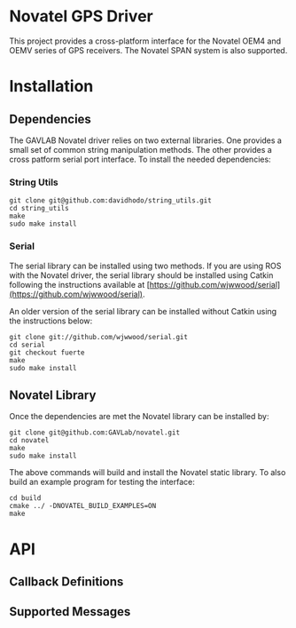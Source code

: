 Novatel GPS Driver
==================

This project provides a cross-platform interface for the Novatel OEM4 and OEMV series of GPS receivers.  The Novatel SPAN system is also supported.  

# Installation

## Dependencies

The GAVLAB Novatel driver relies on two external libraries.  One provides a small set of common string manipulation methods.  The other provides a cross patform serial port interface.  To install the needed dependencies:

### String Utils

	git clone git@github.com:davidhodo/string_utils.git
	cd string_utils
	make
	sudo make install
	
### Serial 

The serial library can be installed using two methods.  If you are using ROS with the Novatel driver, the serial library should be installed using Catkin following the instructions available at [https://github.com/wjwwood/serial](https://github.com/wjwwood/serial).  

An older version of the serial library can be installed without Catkin using the instructions below:

	git clone git://github.com/wjwwood/serial.git
	cd serial
	git checkout fuerte
	make
	sudo make install
	
## Novatel Library

Once the dependencies are met the Novatel library can be installed by:

	git clone git@github.com:GAVLab/novatel.git
	cd novatel
	make
	sudo make install
	
The above commands will build and install the Novatel static library.  To also build an example program for testing the interface:

	cd build
	cmake ../ -DNOVATEL_BUILD_EXAMPLES=ON
	make



# API

## Callback Definitions


## Supported Messages


